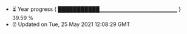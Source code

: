- ⏳ Year progress { ███████████▁▁▁▁▁▁▁▁▁▁▁▁▁▁▁▁▁▁▁ } 39.59 %
- ⏰ Updated on Tue, 25 May 2021 12:08:29 GMT

